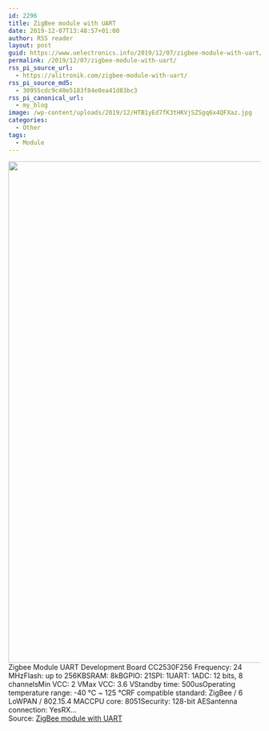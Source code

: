 ```yaml
---
id: 2296
title: ZigBee module with UART
date: 2019-12-07T13:48:57+01:00
author: RSS reader
layout: post
guid: https://www.uelectronics.info/2019/12/07/zigbee-module-with-uart/
permalink: /2019/12/07/zigbee-module-with-uart/
rss_pi_source_url:
  - https://alitronik.com/zigbee-module-with-uart/
rss_pi_source_md5:
  - 30955cdc9c40e5183f84e0ea41d83bc3
rss_pi_canonical_url:
  - my_blog
image: /wp-content/uploads/2019/12/HTB1yEd7fK3tHKVjSZSgq6x4QFXaz.jpg
categories:
  - Other
tags:
  - Module
---
```

<img loading="lazy" src="https://www.uelectronics.info/wp-content/uploads/2019/12/HTB1yEd7fK3tHKVjSZSgq6x4QFXaz.jpg" width="1000" height="1000" />&#013;  
Zigbee Module UART Development Board CC2530F256 Frequency: 24 MHzFlash: up to 256KBSRAM: 8kBGPIO: 21SPI: 1UART: 1ADC: 12 bits, 8 channelsMin VCC: 2 VMax VCC: 3.6 VStandby time: 500usOperating temperature range: -40 ℃ ~ 125 ℃RF compatible standard: ZigBee / 6 LoWPAN / 802.15.4 MACCPU core: 8051Security: 128-bit AESantenna connection: YesRX…&#013;  
Source: <a href="https://alitronik.com/zigbee-module-with-uart/" target="_blank" rel="noopener noreferrer">ZigBee module with UART</a>